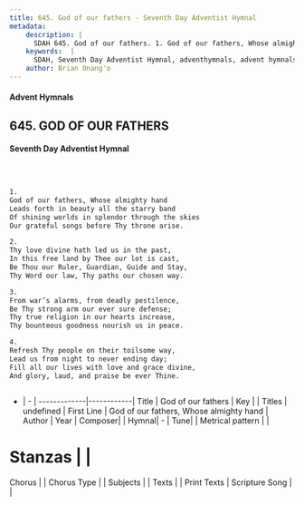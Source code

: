 ```yaml
---
title: 645. God of our fathers - Seventh Day Adventist Hymnal
metadata:
    description: |
      SDAH 645. God of our fathers. 1. God of our fathers, Whose almighty hand Leads forth in beauty all the starry band Of shining worlds in splendor through the skies Our grateful songs before Thy throne arise.
    keywords:  |
      SDAH, Seventh Day Adventist Hymnal, adventhymnals, advent hymnals, God of our fathers, God of our fathers, Whose almighty hand 
    author: Brian Onang'o
---
```


#### Advent Hymnals
## 645. GOD OF OUR FATHERS
#### Seventh Day Adventist Hymnal

```txt



1.
God of our fathers, Whose almighty hand
Leads forth in beauty all the starry band
Of shining worlds in splendor through the skies
Our grateful songs before Thy throne arise.

2.
Thy love divine hath led us in the past,
In this free land by Thee our lot is cast,
Be Thou our Ruler, Guardian, Guide and Stay,
Thy Word our law, Thy paths our chosen way.

3.
From war’s alarms, from deadly pestilence,
Be Thy strong arm our ever sure defense;
Thy true religion in our hearts increase,
Thy bounteous goodness nourish us in peace.

4.
Refresh Thy people on their toilsome way,
Lead us from night to never ending day;
Fill all our lives with love and grace divine,
And glory, laud, and praise be ever Thine.



```

- |   -  |
-------------|------------|
Title | God of our fathers |
Key |  |
Titles | undefined |
First Line | God of our fathers, Whose almighty hand |
Author | 
Year | 
Composer|  |
Hymnal|  - |
Tune|  |
Metrical pattern | |
# Stanzas |  |
Chorus |  |
Chorus Type |  |
Subjects |  |
Texts |  |
Print Texts | 
Scripture Song |  |
  
